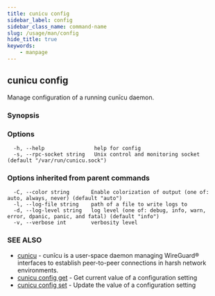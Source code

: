 ```yaml
---
title: cunicu config
sidebar_label: config
sidebar_class_name: command-name
slug: /usage/man/config
hide_title: true
keywords:
    - manpage
---
```


## cunicu config

Manage configuration of a running cunīcu daemon.

### Synopsis




### Options

```
  -h, --help                help for config
  -s, --rpc-socket string   Unix control and monitoring socket (default "/var/run/cunicu.sock")
```

### Options inherited from parent commands

```
  -C, --color string       Enable colorization of output (one of: auto, always, never) (default "auto")
  -l, --log-file string    path of a file to write logs to
  -d, --log-level string   log level (one of: debug, info, warn, error, dpanic, panic, and fatal) (default "info")
  -v, --verbose int        verbosity level
```

### SEE ALSO

* [cunicu](cunicu.md)	 - cunīcu is a user-space daemon managing WireGuard® interfaces to establish peer-to-peer connections in harsh network environments.
* [cunicu config get](cunicu_config_get.md)	 - Get current value of a configuration setting
* [cunicu config set](cunicu_config_set.md)	 - Update the value of a configuration setting

